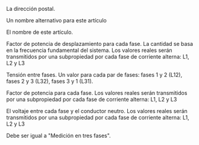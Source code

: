 <p>La dirección postal.</p><p>Un nombre alternativo para este artículo</p><p>El nombre de este artículo.</p><p>Factor de potencia de desplazamiento para cada fase. La cantidad se basa en la frecuencia fundamental del sistema. Los valores reales serán transmitidos por una subpropiedad por cada fase de corriente alterna: L1, L2 y L3</p><p>Tensión entre fases. Un valor para cada par de fases: fases 1 y 2 (L12), fases 2 y 3 (L32), fases 3 y 1 (L31).</p><p>Factor de potencia para cada fase. Los valores reales serán transmitidos por una subpropiedad por cada fase de corriente alterna: L1, L2 y L3</p><p>El voltaje entre cada fase y el conductor neutro. Los valores reales serán transmitidos por una subpropiedad por cada fase de corriente alterna: L1, L2 y L3</p><p>Debe ser igual a "Medición en tres fases".</p>